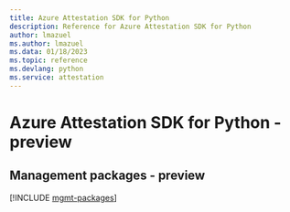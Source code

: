 ```yaml
---
title: Azure Attestation SDK for Python
description: Reference for Azure Attestation SDK for Python
author: lmazuel
ms.author: lmazuel
ms.data: 01/18/2023
ms.topic: reference
ms.devlang: python
ms.service: attestation
---
```

# Azure Attestation SDK for Python - preview

## Management packages - preview
[!INCLUDE [mgmt-packages](attestation-mgmt-index.md)]